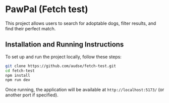 # PawPal (Fetch test)

This project allows users to search for adoptable dogs, filter results, and find their perfect match.

## Installation and Running Instructions

To set up and run the project locally, follow these steps:

```sh
git clone https://github.com/audse/fetch-test.git
cd fetch-test
npm install
npm run dev
```

Once running, the application will be available at `http://localhost:5173/` (or another port if specified).

